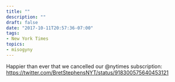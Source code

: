```yaml
---
title: ""
description: ""
draft: false
date: "2017-10-11T20:57:36-07:00"
tags:
- New York Times
topics: 
- misogyny
---
```

Happier than ever that we cancelled our @nytimes subscription: https://twitter.com/BretStephensNYT/status/918300575640453121
